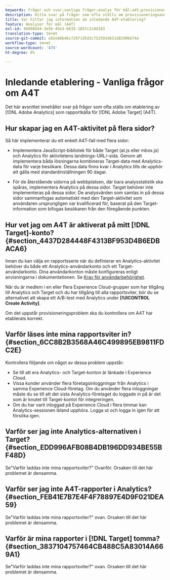 ```yaml
---
keywords: frågor och svar;vanliga frågor;analys för mål;a4t;provisionering;provisionering;adobe Experience Cloud
description: Hitta svar på frågor som ofta ställs om provisioneringsanalyser för [!DNL Target] (A4T), which lets you use Analytics reporting for [!DNL Target] aktiviteter.
title: Var hittar jag information om inledande A4T-etablering?
feature: Analyser för mål (A4T)
exl-id: 4b098444-3e5b-45e3-b635-1857c2c8d183
translation-type: tm+mt
source-git-commit: a92e88b46c72971d5d3c752593d651d8290b674e
workflow-type: tm+mt
source-wordcount: '474'
ht-degree: 0%

---
```


# Inledande etablering - Vanliga frågor om A4T

Det här avsnittet innehåller svar på frågor som ofta ställs om etablering av [!DNL Adobe Analytics] som rapportkälla för [!DNL Adobe Target] (A4T).

## Hur skapar jag en A4T-aktivitet på flera sidor?

Så här implementerar du ett enkelt A4T-fall med flera sidor:

* Implementera JavaScript-bibliotek för både Target (at.js eller mbox.js) och Analytics för aktivitetens landnings-URL/-sida. Genom att implementera båda lösningarna kombineras Target-data med Analytics-data för varje besökare. Dessa data finns kvar i Analytics tills de upphör att gälla med standardinställningen 90 dagar.

* För de återstående sidorna på webbplatsen, där bara analysstatistik ska spåras, implementera Analytics på dessa sidor. Target behöver inte implementeras på dessa sidor. De analysvärden som samlas in på dessa sidor sammanfogas automatiskt med den Target-aktivitet som användaren ursprungligen var kvalificerad för, baserat på den Target-information som bifogas besökaren från den föregående punkten.

## Hur vet jag om A4T är aktiverat på mitt [!DNL Target]-konto? {#section_4437D284448F4313BF953D4B6EDBACA6}

Innan du kan välja en rapportsserie när du definierar en Analytics-aktivitet behöver du både ett Analytics-användarkonto och ett Target-användarkonto. Dina användarkonton måste konfigureras enligt anvisningarna i dokumentationen. Se [Krav för användarbehörighet](/help/c-integrating-target-with-mac/a4t/account-reqs.md#concept_4BC06CAB00BF46FF9362AFE98656B083).

När du är medlem i en eller flera Experience Cloud-grupper som har tillgång till Analytics och Target och du har tillgång till alla rapportsviter, bör du se alternativet att skapa ett A/B-test med Analytics under **[!UICONTROL Create Activity]**.

Om det uppstår provisioneringsproblem ska du kontrollera om A4T har etablerats korrekt.

## Varför läses inte mina rapportsviter in? {#section_6CC8B2B3568A46C499895EB9811FDC2E}

Kontrollera följande om något av dessa problem uppstår:

* Se till att era Analytics- och Target-konton är länkade i Experience Cloud.
* Vissa kunder använder flera företagsinloggningar från Analytics i samma Experience Cloud-företag. Om du använder flera inloggningar måste du se till att det sista Analytics-företaget du loggade in på är det som är knutet till Target-kontot för integreringen.
* Om du har varit inloggad på Experience Cloud i flera timmar kan Analytics-sessionen ibland upphöra. Logga ut och logga in igen för att försöka igen.

## Varför ser jag inte Analytics-alternativen i Target? {#section_EDD996AFB08B4DB196DD934BE55BF48D}

Se&quot;Varför laddas inte mina rapportsviter?&quot; Ovanför. Orsaken till det här problemet är densamma.

## Varför ser jag inte A4T-rapporter i Analytics? {#section_FEB41E7B7E4F4F78897E4D9F021DEA59}

Se&quot;Varför laddas inte mina rapportsviter?&quot; ovan. Orsaken till det här problemet är densamma.

## Varför är mina rapporter i [!DNL Target] tomma? {#section_3837104757464CB488C5A83014A669A1}

Se&quot;Varför laddas inte mina rapportsviter?&quot; ovan. Orsaken till det här problemet är densamma.
